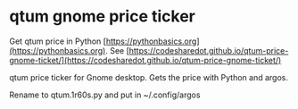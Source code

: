 # qtum gnome price ticker

Get qtum price in Python [https://pythonbasics.org](https://pythonbasics.org).
See [https://codesharedot.github.io/qtum-price-gnome-ticket/](https://codesharedot.github.io/qtum-price-gnome-ticket/)

qtum price ticker for Gnome desktop. Gets the price with Python and argos.

Rename to qtum.1r60s.py and put in ~/.config/argos
